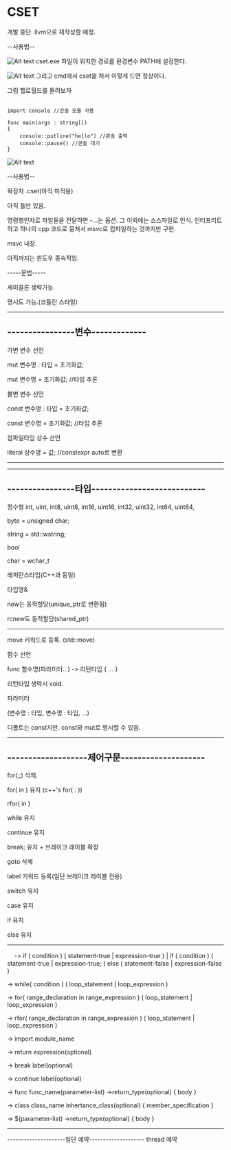 # CSET
  
개발 중단. llvm으로 재작성할 예정. 
    
--사용법--

![Alt text](C:/Users/comeng-PC/Documents/Bandicam/path.jpg)
cset.exe 파일이 위치한 경로를 환경변수 PATH에 설정한다.

![Alt text](C:/Users/comeng-PC/Documents/Bandicam/cset.jpg)
그리고 cmd에서 cset을 쳐서 이렇게 드면 정상이다.

그럼 헬로월드를 돌려보자
<pre><code>
import console //콘솔 모듈 사용

func main(args : string[])
{
	console::putline("hello") //콘솔 출력
	console::pause() //콘솔 대기
}
</code></pre>

![Alt text](C:/Users/comeng-PC/Documents/Bandicam/hello.jpg)

--사용법--


확장자 .cset(아직 미적용)


아직 틀만 있음.


명령행인자로 파일들을 전달하면 -...는 옵션. 그 이외에는 소스파일로 인식.
인터프리트하고 하나의 cpp 코드로 뭉쳐서 msvc로 컴파일하는 것까지만 구현.


msvc 내장.


아직까지는 윈도우 종속적임.





-----문법-----


세미콜론 생략가능.

명시도 가능.(코틀린 스타일)

--------------------------------
----------------변수-------------
---------------------------------
가변 변수 선언

mut 변수명 : 타입 = 초기화값; 

mut 변수명 = 초기화값; //타입 추론


불변 변수 선언

const 변수명 : 타입 = 초기화값;

const 변수명 = 초기화값; //타입 추론



컴파일타임 상수 선언

literal 상수명 = 값; //constexpr auto로 변환

-----------------------------------------------


------------------------------------------------
----------------타입---------------------------
------------------------------------------------
정수형
int, uint,
int8, uint8,
int16, uint16,
int32, uint32,
int64, uint64,

byte = unsigned char;

string = std::wstring;

bool

char = wchar_t



레퍼런스타입(C++과 동일)

타입명&


new는 동적할당(unique_ptr로 변환됨)

rcnew도 동적할당(shared_ptr)


----------------------------------------


move 키워드로 등록. (std::move)


함수 선언

func 함수명(파라미터...) -> 리턴타입
{ ... }


리턴타입 생략시 void.


파라미터

(변수명 : 타입, 변수명 : 타입, ...)

디폴트는 const지만. const와 mut로 명시할 수 있음.



----------------------------------------------
-------------------제어구문--------------------
----------------------------------------------
for(;;) 삭제.

for( in ) 유지 (c++'s for( : ))

rfor( in )

while 유지

continue 유지

break; 유지 + 브레이크 레이블 확장

goto 삭제

label 키워드 등록(일단 브레이크 레이블 전용)


switch 유지

case 유지

if 유지

else 유지

------------------------------------------------
ㅤ
<if> -> if ( condition ) ( statement-true | expression-true )
| if ( condition ) ( statement-true | expression-true; ) else ( statement-false | expression-false )

<while> -> while( condition ) ( loop_statement | loop_expression )

<for> -> for( range_declaration in range_expression ) ( loop_statement | loop_expression )

<rfor> -> rfor( range_declaration in range_expression ) ( loop_statement | loop_expression )

<import> -> import module_name

<return> -> return expression(optional)

<break> -> break label(optional)

<continue> -> continue label(optional)

<function> -> func func_name(parameter-list) ->return_type(optional) { body }

<class> -> class class_name inhertance_class(optional) { member_specification }

<lambda> -> $(parameter-list) ->return_type(optional) { body }

------------------------------------------------
---------------------일단 예약--------------------
thread 예약
